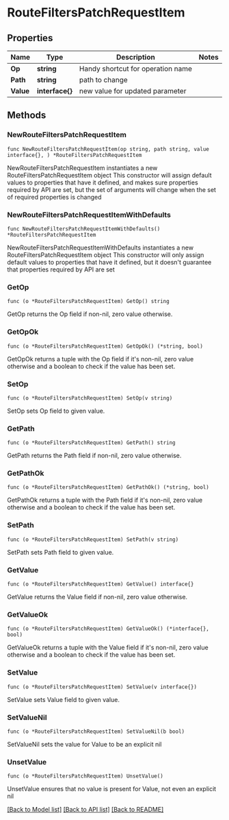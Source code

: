 # RouteFiltersPatchRequestItem

## Properties

Name | Type | Description | Notes
------------ | ------------- | ------------- | -------------
**Op** | **string** | Handy shortcut for operation name | 
**Path** | **string** | path to change | 
**Value** | **interface{}** | new value for updated parameter | 

## Methods

### NewRouteFiltersPatchRequestItem

`func NewRouteFiltersPatchRequestItem(op string, path string, value interface{}, ) *RouteFiltersPatchRequestItem`

NewRouteFiltersPatchRequestItem instantiates a new RouteFiltersPatchRequestItem object
This constructor will assign default values to properties that have it defined,
and makes sure properties required by API are set, but the set of arguments
will change when the set of required properties is changed

### NewRouteFiltersPatchRequestItemWithDefaults

`func NewRouteFiltersPatchRequestItemWithDefaults() *RouteFiltersPatchRequestItem`

NewRouteFiltersPatchRequestItemWithDefaults instantiates a new RouteFiltersPatchRequestItem object
This constructor will only assign default values to properties that have it defined,
but it doesn't guarantee that properties required by API are set

### GetOp

`func (o *RouteFiltersPatchRequestItem) GetOp() string`

GetOp returns the Op field if non-nil, zero value otherwise.

### GetOpOk

`func (o *RouteFiltersPatchRequestItem) GetOpOk() (*string, bool)`

GetOpOk returns a tuple with the Op field if it's non-nil, zero value otherwise
and a boolean to check if the value has been set.

### SetOp

`func (o *RouteFiltersPatchRequestItem) SetOp(v string)`

SetOp sets Op field to given value.


### GetPath

`func (o *RouteFiltersPatchRequestItem) GetPath() string`

GetPath returns the Path field if non-nil, zero value otherwise.

### GetPathOk

`func (o *RouteFiltersPatchRequestItem) GetPathOk() (*string, bool)`

GetPathOk returns a tuple with the Path field if it's non-nil, zero value otherwise
and a boolean to check if the value has been set.

### SetPath

`func (o *RouteFiltersPatchRequestItem) SetPath(v string)`

SetPath sets Path field to given value.


### GetValue

`func (o *RouteFiltersPatchRequestItem) GetValue() interface{}`

GetValue returns the Value field if non-nil, zero value otherwise.

### GetValueOk

`func (o *RouteFiltersPatchRequestItem) GetValueOk() (*interface{}, bool)`

GetValueOk returns a tuple with the Value field if it's non-nil, zero value otherwise
and a boolean to check if the value has been set.

### SetValue

`func (o *RouteFiltersPatchRequestItem) SetValue(v interface{})`

SetValue sets Value field to given value.


### SetValueNil

`func (o *RouteFiltersPatchRequestItem) SetValueNil(b bool)`

 SetValueNil sets the value for Value to be an explicit nil

### UnsetValue
`func (o *RouteFiltersPatchRequestItem) UnsetValue()`

UnsetValue ensures that no value is present for Value, not even an explicit nil

[[Back to Model list]](../README.md#documentation-for-models) [[Back to API list]](../README.md#documentation-for-api-endpoints) [[Back to README]](../README.md)


